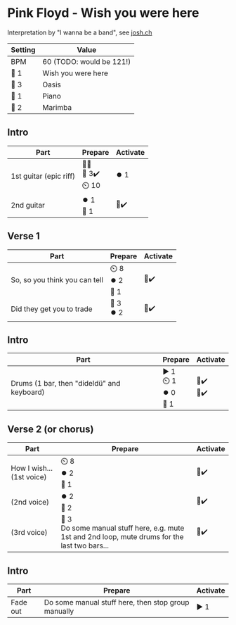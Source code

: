 # Pink Floyd - Wish you were here

Interpretation by "I wanna be a band", see [josh.ch](http://josh.ch)

| Setting | Value |
| --- | --- |
| BPM | 60 (TODO: would be 121!) |
| 🎸 1 | Wish you were here |
| 🎸 3 | Oasis |
| 🎹 1 | Piano |
| 🎹 2 | Marimba |

## Intro

| Part | Prepare | Activate |
| --- | --- | --- |
| 1st guitar (epic riff) | 🎤❌<br>🎸 3✔️<br>⏲️ 10 | ⏺️ 1 |
| 2nd guitar | ⏺️ 1<br>🎸 1 | 🎸✔️ |

## Verse 1

| Part | Prepare | Activate |
| --- | --- | --- |
| So, so you think you can tell | ⏲️ 8<br>⏺️ 2<br>🎸 1 | 🎸✔️ |
| Did they get you to trade | 🎸 3<br>⏺️ 2<br> | 🎸✔️ |

## Intro

| Part | Prepare | Activate |
| --- | --- | --- |
| Drums (1 bar, then "dideldü" and keyboard) | ▶️ 1<br>⏲️ 1<br>⏺️ 0<br>🎹 1 | 🎤✔️<br>🎹✔️ |

## Verse 2 (or chorus)

| Part | Prepare | Activate |
| --- | --- | --- |
| How I wish... (1st voice) | ⏲️ 8<br>⏺️ 2<br>🎹 1 | 🎹✔️ |
| (2nd voice) | ⏺️ 2<br>🎹 2 | 🎹✔️ |
| (3rd voice) | 🎸 3<br>Do some manual stuff here, e.g. mute 1st and 2nd loop, mute drums for the last two bars... | 🎸✔️ |

## Intro

| Part | Prepare | Activate |
| --- | --- | --- |
| Fade out | Do some manual stuff here, then stop group manually | ▶️ 1 |
